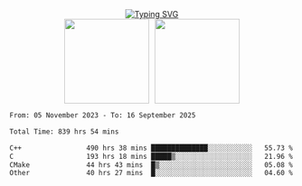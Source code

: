 <!--START_SECTION:console-->
<div align="center">
  <a href="https://git.io/typing-svg">
    <img src="https://readme-typing-svg.demolab.com/?lines=Hello+There+!;Happy+Coding+!&size=28&color=0F62FE&center=true&font=Fira+Code" alt="Typing SVG" />
  </a>
</div>
<!--END_SECTION:console-->

<div align="center" style="display: flex; justify-content: center; gap: 10px; flex-wrap: wrap;">
  <img 
    src="https://github-readme-stats.vercel.app/api?username=gotorion&hide_title=true&hide_border=true&show_icons=true&line_height=21&text_color=000&icon_color=000&bg_color=0,ea6161,ffc64d,fffc4d,52fa5a&theme=graywhite" 
    height="150"
  />
  <img 
    src="https://github-readme-stats.vercel.app/api/top-langs/?username=gotorion&hide_title=true&hide_border=true&layout=compact&langs_count=6&text_color=000&icon_color=fff&bg_color=0,52fa5a,4dfcff,c64dff&theme=graywhite" 
    height="150"
  />
</div>
<!--START_SECTION:waka-->

```txt
From: 05 November 2023 - To: 16 September 2025

Total Time: 839 hrs 54 mins

C++                490 hrs 38 mins ██████████████░░░░░░░░░░░   55.73 %
C                  193 hrs 18 mins █████▒░░░░░░░░░░░░░░░░░░░   21.96 %
CMake              44 hrs 43 mins  █▒░░░░░░░░░░░░░░░░░░░░░░░   05.08 %
Other              40 hrs 27 mins  █░░░░░░░░░░░░░░░░░░░░░░░░   04.60 %
```

<!--END_SECTION:waka-->
